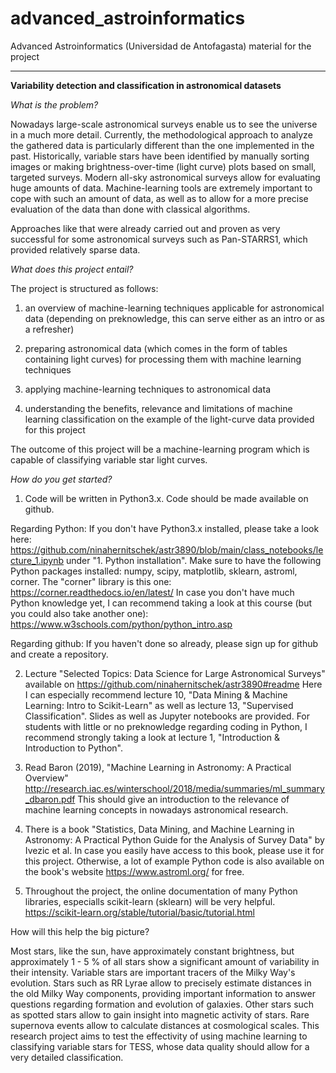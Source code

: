 # advanced_astroinformatics

Advanced Astroinformatics (Universidad de Antofagasta) material for the project



-----------------

**Variability detection and classification in astronomical datasets**

*What is the problem?*

Nowadays large-scale astronomical surveys enable us to see the universe in a much more detail. Currently, the methodological
approach to analyze the gathered data is particularly different than the one implemented in the past. Historically, variable 
stars have been identified by manually sorting images or making brightness-over-time (light curve) plots based on small, targeted surveys. 
Modern all-sky astronomical surveys allow for evaluating huge amounts of data. Machine-learning tools are extremely important to cope with such an amount of 
data, as well as to allow for a more precise evaluation of the data than done with classical algorithms.

Approaches like that were already carried out and proven as very successful for some astronomical surveys such as Pan-STARRS1, which provided relatively sparse data.

*What does this project entail?*

The project is structured as follows:

1) an overview of machine-learning techniques applicable for astronomical data (depending on preknowledge, this can serve either as an intro or as a refresher)

2) preparing astronomical data (which comes in the form of tables containing light curves) for processing them with machine learning techniques

3) applying machine-learning techniques to astronomical data

4) understanding the benefits, relevance and limitations of machine learning classification on the example of the light-curve data provided for this project

The outcome of this project will be a machine-learning program which is capable of classifying variable star light curves.


*How do you get started?*

1) Code will be written in Python3.x. Code should be made available on github.

Regarding Python: If you don't have Python3.x installed, please take a look here:
https://github.com/ninahernitschek/astr3890/blob/main/class_notebooks/lecture_1.ipynb under "1. Python installation".
Make sure to have the following Python packages installed:
numpy, scipy, matplotlib, sklearn, astroml, corner. The "corner" library is this one: https://corner.readthedocs.io/en/latest/
In case you don't have much Python knowledge yet, I can recommend taking a look at this course (but you could also take another one):
https://www.w3schools.com/python/python_intro.asp

Regarding github: If you haven't done so already, please sign up for github and create a repository.


2) Lecture "Selected Topics: Data Science for Large Astronomical Surveys" available on https://github.com/ninahernitschek/astr3890#readme
Here I can especially recommend lecture 10, "Data Mining & Machine Learning: Intro to Scikit-Learn" as well as lecture 13, "Supervised Classification". Slides as well as Jupyter notebooks are provided.
For students with little or no preknowledge regarding coding in Python, I recommend strongly taking a look at lecture 1, "Introduction & Introduction to Python".

3) Read Baron (2019), "Machine Learning in Astronomy: A Practical Overview" http://research.iac.es/winterschool/2018/media/summaries/ml_summary_dbaron.pdf
This should give an introduction to the relevance of machine learning concepts in nowadays astronomical research.

4) There is a book
"Statistics, Data Mining, and Machine Learning in Astronomy: A Practical Python Guide for the Analysis of Survey Data" by Ivezic et al.
In case you easily have access to this book, please use it for this project. Otherwise, a lot of example Python code is also available on the book's website https://www.astroml.org/ for free.

5) Throughout the project, the online documentation of many Python libraries, especialls scikit-learn (sklearn) will be very helpful. https://scikit-learn.org/stable/tutorial/basic/tutorial.html

How will this help the big picture? 

Most stars, like the sun, have approximately constant brightness, but approximately 1 - 5 % of all stars show a significant amount of variability in their intensity. 
Variable stars are important tracers of the Milky Way's evolution. Stars such as RR Lyrae allow to precisely estimate distances in the 
old Milky Way components, providing important information to answer questions regarding formation and evolution of galaxies. Other stars such as spotted stars allow 
to gain insight into magnetic activity of stars. Rare supernova events allow to calculate distances at cosmological scales. This research project aims to test the 
effectivity of using machine learning to classifying variable stars for TESS, whose data quality should allow for a very detailed classification.








